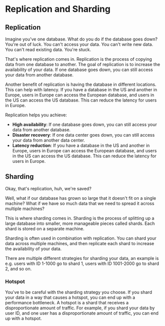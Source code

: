 # Replication and Sharding

## Replication

Imagine you've one database. What do you do if the database goes down? You're out of luck. You can't access your data. You can't write new data. You can't read existing data. You're stuck.

That's where replication comes in. Replication is the process of copying data from one database to another. The goal of replication is to increase the availability of your data. If one database goes down, you can still access your data from another database.

Another benefit of replication is having the database in different locations. This can help with latency. If you have a database in the US and another in Europe, users in Europe can access the European database, and users in the US can access the US database. This can reduce the latency for users in Europe.

Replication helps you achieve:

- **High availability**: If one database goes down, you can still access your data from another database.
- **Disaster recovery**: If one data center goes down, you can still access your data from another data center.
- **Latency reduction**: If you have a database in the US and another in Europe, users in Europe can access the European database, and users in the US can access the US database. This can reduce the latency for users in Europe.

## Sharding

Okay, that's replication, huh, we're saved?

Well, what if our database has grown so large that it doesn't fit on a single machine? What if we have so much data that we need to spread it across multiple machines?

This is where sharding comes in. Sharding is the process of splitting up a large database into smaller, more manageable pieces called shards. Each shard is stored on a separate machine.

Sharding is often used in combination with replication. You can shard your data across multiple machines, and then replicate each shard to increase the availability of your data.

There are multiple different strategies for sharding your data, an example is e.g. users with ID 1-1000 go to shard 1, users with ID 1001-2000 go to shard 2, and so on.

### Hotspot

You've to be careful with the sharding strategy you choose. If you shard your data in a way that causes a hotspot, you can end up with a performance bottleneck. A hotspot is a shard that receives a disproportionate amount of traffic. For example, if you shard your data by user ID, and one user has a disproportionate amount of traffic, you can end up with a hotspot.
